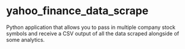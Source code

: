 # yahoo_finance_data_scrape
Python application that allows you to pass in multiple company stock symbols and receive a CSV output of all the data scraped alongside of some analytics.
